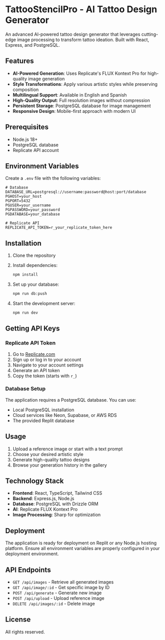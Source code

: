 # TattooStencilPro - AI Tattoo Design Generator

An advanced AI-powered tattoo design generator that leverages cutting-edge image processing to transform tattoo ideation. Built with React, Express, and PostgreSQL.

## Features

- **AI-Powered Generation**: Uses Replicate's FLUX Kontext Pro for high-quality image generation
- **Style Transformations**: Apply various artistic styles while preserving composition
- **Multilingual Support**: Available in English and Spanish
- **High-Quality Output**: Full resolution images without compression
- **Persistent Storage**: PostgreSQL database for image management
- **Responsive Design**: Mobile-first approach with modern UI

## Prerequisites

- Node.js 18+ 
- PostgreSQL database
- Replicate API account

## Environment Variables

Create a `.env` file with the following variables:

```env
# Database
DATABASE_URL=postgresql://username:password@host:port/database
PGHOST=your_host
PGPORT=5432
PGUSER=your_username
PGPASSWORD=your_password
PGDATABASE=your_database

# Replicate API
REPLICATE_API_TOKEN=r_your_replicate_token_here
```

## Installation

1. Clone the repository
2. Install dependencies:
   ```bash
   npm install
   ```

3. Set up your database:
   ```bash
   npm run db:push
   ```

4. Start the development server:
   ```bash
   npm run dev
   ```

## Getting API Keys

### Replicate API Token
1. Go to [Replicate.com](https://replicate.com)
2. Sign up or log in to your account
3. Navigate to your account settings
4. Generate an API token
5. Copy the token (starts with `r_`)

### Database Setup
The application requires a PostgreSQL database. You can use:
- Local PostgreSQL installation
- Cloud services like Neon, Supabase, or AWS RDS
- The provided Replit database

## Usage

1. Upload a reference image or start with a text prompt
2. Choose your desired artistic style
3. Generate high-quality tattoo designs
4. Browse your generation history in the gallery

## Technology Stack

- **Frontend**: React, TypeScript, Tailwind CSS
- **Backend**: Express.js, Node.js
- **Database**: PostgreSQL with Drizzle ORM
- **AI**: Replicate FLUX Kontext Pro
- **Image Processing**: Sharp for optimization

## Deployment

The application is ready for deployment on Replit or any Node.js hosting platform. Ensure all environment variables are properly configured in your deployment environment.

## API Endpoints

- `GET /api/images` - Retrieve all generated images
- `GET /api/image/:id` - Get specific image by ID
- `POST /api/generate` - Generate new image
- `POST /api/upload` - Upload reference image
- `DELETE /api/images/:id` - Delete image

## License

All rights reserved.